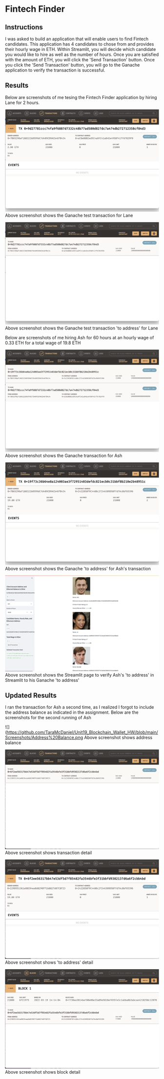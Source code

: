 # Fintech Finder

## Instructions

I was asked to build an application that will enable users to find Fintech candidates.  This application has 4 candidates to chose from and provides their hourly wage in ETH.  Within Streamlit, you will decide which candidate you would like to hire as well as the number of hours.  Once you are satisfied with the amount of ETH, you will click the 'Send Transaction' button.  Once you click the 'Send Transaction' button, you will go to the Ganache application to verify the transaction is successful.  

## Results

Below are screenshots of me tesing the Fintech Finder application by hiring Lane for 2 hours.

![Lane1](https://github.com/TaraMcDaniel/Unit19_Blockchain_Wallet_HW/blob/main/Screenshots/Test_Lane_2%20ETH.png)
Above screenshot shows the Ganache test transaction for Lane

![](https://github.com/TaraMcDaniel/Unit19_Blockchain_Wallet_HW/blob/main/Screenshots/Test_Lane_to%20address.png)
Above screenshot shows the Ganache test transaction 'to address' for Lane

Below are screenshots of me hiring Ash for 60 hours at an hourly wage of 0.33 ETH for a total wage of 19.8 ETH

![](https://github.com/TaraMcDaniel/Unit19_Blockchain_Wallet_HW/blob/main/Screenshots/Ash_hire.png)
Above screenshot shows the Ganache transaction for Ash

![](https://github.com/TaraMcDaniel/Unit19_Blockchain_Wallet_HW/blob/main/Screenshots/Ash_to%20address.png)
Above screenshot shows the Ganache 'to address' for Ash's transaction

![](https://github.com/TaraMcDaniel/Unit19_Blockchain_Wallet_HW/blob/main/Screenshots/Streamlit%20page.png)
Above screenshot shows the Streamlit page to verify Ash's 'to address' in Streamlit to his Ganache 'to address'

## Updated Results

I ran the transaction for Ash a second time, as I realized I forgot to include the address balance as indicated in the assignment.  Below are the screenshots for the second running of Ash

![](https://github.com/TaraMcDaniel/Unit19_Blockchain_Wallet_HW/blob/main/Screenshots/Address%20Balance.png
Above screenshot shows address balance

![](https://github.com/TaraMcDaniel/Unit19_Blockchain_Wallet_HW/blob/main/Screenshots/Transaction2.png)
Above screenshot shows transaction detail

![](https://github.com/TaraMcDaniel/Unit19_Blockchain_Wallet_HW/blob/main/Screenshots/To%20Address.png)
Above screenshot shows 'to address' detail

![](https://github.com/TaraMcDaniel/Unit19_Blockchain_Wallet_HW/blob/main/Screenshots/Number%20of%20Blocks.png)
Above screenshot shows block detail
